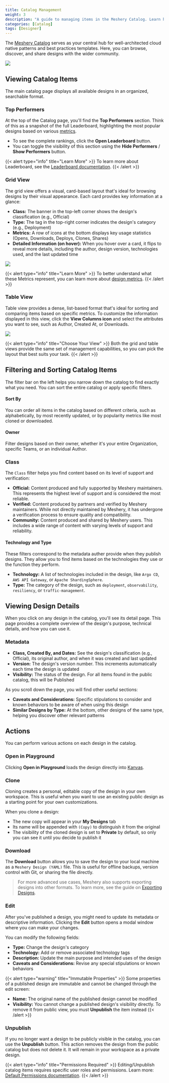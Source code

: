```yaml
---
title: Catalog Management
weight: 3
description: "A guide to managing items in the Meshery Catalog. Learn how to view, filter, edit, unpublish, delete, download, and clone your designs."
categories: [Catalog]
tags: [Designer]
---
```


The [Meshery Catalog](https://cloud.layer5.io/catalog) serves as your central hub for well-architected cloud native patterns and best practices templates. Here, you can browse, discover, and share designs with the wider community.

![](/images/catalog-view.gif)

## Viewing Catalog Items

The main catalog page displays all available designs in an organized, searchable format.

### Top Performers
At the top of the Catalog page, you'll find the **Top Performers** section. Think of this as a snapshot of the full Leaderboard, highlighting the most popular designs based on various [metrics](https://docs.layer5.io/cloud/catalog/metrics/).
-   To see the complete rankings, click the **Open Leaderboard** button.
-   You can toggle the visibility of this section using the **Hide Performers** / **Show Performers** button.

{{< alert type="info" title="Learn More" >}}
To learn more about Leaderboard, see the [Leaderboard documentation](https://docs.layer5.io/cloud/catalog/leaderboard/).
{{< /alert >}}

### Grid View

The grid view offers a visual, card-based layout that's ideal for browsing designs by their visual appearance. Each card provides key information at a glance:

- **Class:** The banner in the top-left corner shows the design's classification (e.g., Official)
- **Type:** The tag in the top-right corner indicates the design's category (e.g., Deployment)
- **Metrics:** A row of icons at the bottom displays key usage statistics (Opens, Downloads, Deploys, Clones, Shares)
- **Detailed Information (on hover):** When you hover over a card, it flips to reveal more details, including the author, design version, technologies used, and the last updated time

![](/images/card-view.png)

{{< alert type="info" title="Learn More" >}}
To better understand what these Metrics represent, you can learn more about [design metrics](https://docs.layer5.io/cloud/catalog/metrics/).
{{< /alert >}}

### Table View

Table view provides a dense, list-based format that's ideal for sorting and comparing items based on specific metrics. To customize the information displayed in this view, click the **View Columns icon** and select the attributes you want to see, such as Author, Created At, or Downloads.

![](/images/design-view.gif)

{{< alert type="info" title="Choose Your View" >}}
Both the grid and table views provide the same set of management capabilities, so you can pick the layout that best suits your task.
{{< /alert >}}

## Filtering and Sorting Catalog Items

The filter bar on the left helps you narrow down the catalog to find exactly what you need. You can sort the entire catalog or apply specific filters.

#### Sort By
You can order all items in the catalog based on different criteria, such as alphabetically, by most recently updated, or by popularity metrics like most cloned or downloaded.

#### Owner
Filter designs based on their owner, whether it's your entire Organization, specific Teams, or an individual Author.

### Class

The `Class` filter helps you find content based on its level of support and verification:
  - **Official:** Content produced and fully supported by Meshery maintainers. This represents the highest level of support and is considered the most reliable.
  - **Verified:** Content produced by partners and verified by Meshery maintainers. While not directly maintained by Meshery, it has undergone a verification process to ensure quality and compatibility.
  - **Community:** Content produced and shared by Meshery users. This includes a wide range of content with varying levels of support and reliability.

#### Technology and Type
These filters correspond to the metadata auther provide when they publish designs. They allow you to find items based on the technologies they use or the function they perform.
  - **Technology:** A list of technologies included in the design, like `Argo CD`, `AWS API Gateway`, or `Apache ShardingSphere`.
  - **Type:** The category of the design, such as `deployment`, `observability`, `resiliency`, or `traffic-management`.

## Viewing Design Details

When you click on any design in the catalog, you'll see its detail page. This page provides a complete overview of the design's purpose, technical details, and how you can use it.

### Metadata

- **Class, Created By, and Dates:** See the design's classification (e.g., Official), its original author, and when it was created and last updated
- **Version:** The design's version number. This increments automatically each time the design is updated
- **Visibility:** The status of the design. For all items found in the public catalog, this will be Published

As you scroll down the page, you will find other useful sections:

- **Caveats and Considerations:** Specific stipulations to consider and known behaviors to be aware of when using this design
- **Similar Designs by Type:** At the bottom, other designs of the same type, helping you discover other relevant patterns

## Actions

You can perform various actions on each design in the catalog.

### Open in Playground

Clicking **Open in Playground** loads the design directly into [Kanvas](https://kanvas.new/).

### Clone

Cloning creates a personal, editable copy of the design in your own workspace. This is useful when you want to use an existing public design as a starting point for your own customizations.

When you clone a design:
- The new copy will appear in your **My Designs** tab
- Its name will be appended with `(Copy)` to distinguish it from the original
- The visibility of the cloned design is set to **Private** by default, so only you can see it until you decide to publish it

### Download

The **Download** button allows you to save the design to your local machine as a `Meshery Design (YAML)` file. This is useful for offline backups, version control with Git, or sharing the file directly.

> For more advanced use cases, Meshery also supports exporting designs into other formats. To learn more, see the guide on [Exporting Designs](https://docs.layer5.io/kanvas/designer/export-designs/).

### Edit

After you've published a design, you might need to update its metadata or descriptive information. Clicking the **Edit** button opens a modal window where you can make your changes.

You can modify the following fields:
- **Type:** Change the design's category
- **Technology:** Add or remove associated technology tags
- **Description:** Update the main purpose and intended uses of the design
- **Caveats and Considerations:** Revise any special stipulations or known behaviors

{{< alert type="warning" title="Immutable Properties" >}}
Some properties of a published design are immutable and cannot be changed through the edit screen:
- **Name:** The original name of the published design cannot be modified
- **Visibility:** You cannot change a published design's visibility directly. To remove it from public view, you must **Unpublish** the item instead
{{< /alert >}}

### Unpublish

If you no longer want a design to be publicly visible in the catalog, you can use the **Unpublish** button. This action removes the design from the public catalog but does not delete it. It will remain in your workspace as a private design.

{{< alert type="info" title="Permissions Required" >}}
Editing/Unpublish catalog items requires specific user roles and permissions. Learn more: [Default Permissions documentation](https://docs.layer5.io/cloud/reference/default-permissions/).
{{< /alert >}}